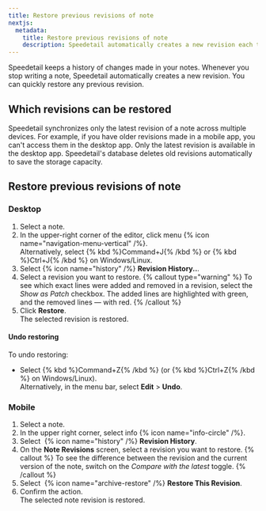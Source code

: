 ```yaml
---
title: Restore previous revisions of note
nextjs:
  metadata:
    title: Restore previous revisions of note
    description: Speedetail automatically creates a new revision each time you stop writing a note, allowing you to quickly restore any previous version with ease
---
```


Speedetail keeps a history of changes made in your notes. Whenever you stop writing a note, Speedetail automatically creates a new revision. You can quickly restore any previous revision.

## Which revisions can be restored

Speedetail synchronizes only the latest revision of a note across multiple devices. For example, if you have older revisions made in a mobile app, you can't access them in the desktop app. Only the latest revision is available in the desktop app. Speedetail's database deletes old revisions automatically to save the storage capacity.

## Restore previous revisions of note

### Desktop

1. Select a note.
2. In the upper-right corner of the editor, click menu {% icon name="navigation-menu-vertical" /%}.  
   Alternatively, select {% kbd %}Command+J{% /kbd %} or {% kbd %}Ctrl+J{% /kbd %} on Windows/Linux.
3. Select {% icon name="history" /%} **Revision History..**.
4. Select a revision you want to restore.
   {% callout type="warning" %}
   To see which exact lines were added and removed in a revision, select the _Show as Patch_ checkbox. The added lines are highlighted with green, and the removed lines — with red.
   {% /callout %}
5. Click **Restore**.  
   The selected revision is restored.

#### Undo restoring

To undo restoring:

- Select {% kbd %}Command+Z{% /kbd %} (or {% kbd %}Ctrl+Z{% /kbd %} on Windows/Linux).  
  Alternatively, in the menu bar, select **Edit** > **Undo**.

### Mobile

1. Select a note.
2. In the upper right corner, select info {% icon name="info-circle" /%}.
3. Select &nbsp;{% icon name="history" /%} **Revision History**.
4. On the **Note Revisions** screen, select a revision you want to restore.
   {% callout %}
   To see the difference between the revision and the current version of the note, switch on the _Compare with the latest_ toggle.
   {% /callout %}
5. Select &nbsp;{% icon name="archive-restore" /%} **Restore This Revision**.
6. Confirm the action.  
   The selected note revision is restored.
